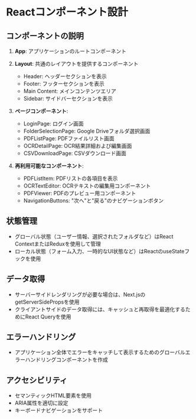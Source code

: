 # Reactコンポーネント設計


## コンポーネントの説明
1. **App**: アプリケーションのルートコンポーネント
2. **Layout**: 共通のレイアウトを提供するコンポーネント
   - Header: ヘッダーセクションを表示
   - Footer: フッターセクションを表示
   - Main Content: メインコンテンツエリア
   - Sidebar: サイドバーセクションを表示


3. **ページコンポーネント**:
   - LoginPage: ログイン画面
   - FolderSelectionPage: Google Driveフォルダ選択画面
   - PDFListPage: PDFファイルリスト画面
   - OCRDetailPage: OCR結果詳細および編集画面
   - CSVDownloadPage: CSVダウンロード画面


4. **再利用可能なコンポーネント**:
   - PDFListItem: PDFリストの各項目を表示
   - OCRTextEditor: OCRテキストの編集用コンポーネント
   - PDFViewer: PDFのプレビュー用コンポーネント
   - NavigationButtons: "次へ"と"戻る"のナビゲーションボタン

## 状態管理

- グローバル状態（ユーザー情報、選択されたフォルダなど）はReact ContextまたはReduxを使用して管理
- ローカル状態（フォーム入力、一時的なUI状態など）はReactのuseStateフックを使用

## データ取得

- サーバーサイドレンダリングが必要な場合は、Next.jsのgetServerSidePropsを使用
- クライアントサイドのデータ取得には、キャッシュと再取得を最適化するためにReact Queryを使用

## エラーハンドリング

- アプリケーション全体でエラーをキャッチして表示するためのグローバルエラーハンドリングコンポーネントを作成

## アクセシビリティ

- セマンティックHTML要素を使用
- ARIA属性を適切に設定
- キーボードナビゲーションをサポート